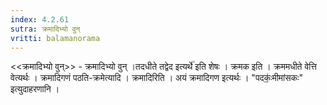 ```yaml
---
index: 4.2.61
sutra: क्रमादिभ्यो वुन्
vritti: balamanorama
---
```


<<क्रमादिभ्यो वुन्>> - क्रमादिभ्यो वुन् ।तदधीते तद्वेद इत्यर्थे॑ इति शेषः । क्रमक इति । क्रममधीते वेत्ति वेत्यर्थः । क्रमादिगणं पठति-क्रमेत्यादि । क्रमादिरिति । अयं क्रमादिगण इत्यर्थः । "पदकः॒॑मीमांसकः" इत्युदाहरणानि । 